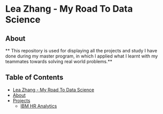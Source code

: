 # Lea Zhang - My Road To Data Science
## About
**  This repository is used for displaying all the projects and study I have done during my master program, in which I applied what I learnt with my teammates towards solving real world problems.**
## Table of Contents
- [Lea Zhang - My Road To Data Science](#lea-zhang---my-road-to-data-science)
- [About](#about)
- [Projects](#projects)
  - [IBM HR Analytics](https://github.com/lea1206zhang/Lea-Zhang_MyRoadToDataScience/blob/master/IBM%20HR%20Analytics.md) 


